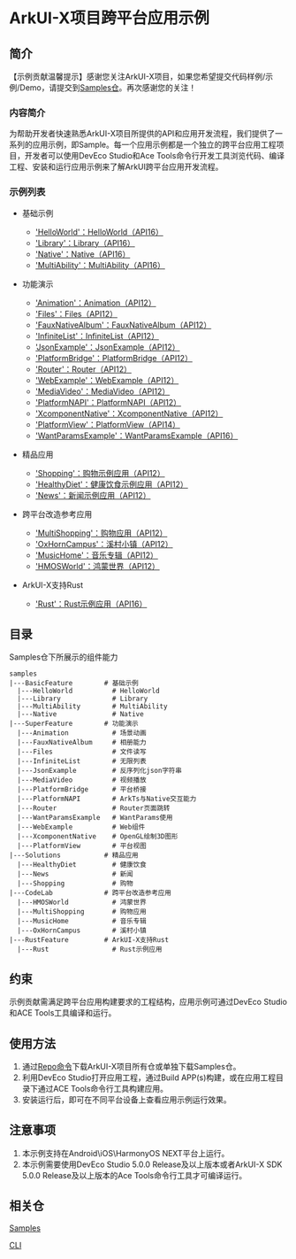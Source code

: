 # ArkUI-X项目跨平台应用示例

## 简介
【示例贡献温馨提示】感谢您关注ArkUI-X项目，如果您希望提交代码样例/示例/Demo，请提交到[Samples仓](https://gitcode.com/arkui-x/samples)。再次感谢您的关注！

### 内容简介
为帮助开发者快速熟悉ArkUI-X项目所提供的API和应用开发流程，我们提供了一系列的应用示例，即Sample。每一个应用示例都是一个独立的跨平台应用工程项目，开发者可以使用DevEco Studio和Ace Tools命令行开发工具浏览代码、编译工程、安装和运行应用示例来了解ArkUI跨平台应用开发流程。

### 示例列表

- 基础示例
  - ['HelloWorld'：HelloWorld（API16）](BasicFeature/HelloWorld)
  - ['Library'：Library（API16）](BasicFeature/Library)
  - ['Native'：Native（API16）](BasicFeature/Native)
  - ['MultiAbility'：MultiAbility（API16）](BasicFeature/MultiAbility)
  
- 功能演示
  - ['Animation'：Animation（API12）](SuperFeature/Animation)
  - ['Files'：Files（API12）](SuperFeature/Files)
  - ['FauxNativeAlbum'：FauxNativeAlbum（API12）](SuperFeature/FauxNativeAlbum)
  - ['InfiniteList'：InfiniteList（API12）](SuperFeature/InfiniteList)
  - ['JsonExample'：JsonExample（API12）](SuperFeature/JsonExample)
  - ['PlatformBridge'：PlatformBridge（API12）](SuperFeature/PlatformBridge)
  - ['Router'：Router（API12）](SuperFeature/Router)
  - ['WebExample'：WebExample（API12）](SuperFeature/WebExample)
  - ['MediaVideo'：MediaVideo（API12）](SuperFeature/MediaVideo)
  - ['PlatformNAPI'：PlatformNAPI（API12）](SuperFeature/PlatformNAPI)
  - ['XcomponentNative'：XcomponentNative（API12）](SuperFeature/XcomponentNative)
  - ['PlatformView'：PlatformView（API14）](SuperFeature/PlatformView)
  - ['WantParamsExample'：WantParamsExample（API16）](SuperFeature/WantParamsExample)

- 精品应用
  - ['Shopping'：购物示例应用（API12）](Solutions/Shopping)
  - ['HealthyDiet'：健康饮食示例应用（API12）](Solutions/HealthyDiet)
  - ['News'：新闻示例应用（API12）](Solutions/News)
- 跨平台改造参考应用
  - ['MultiShopping'：购物应用（API12）](CodeLab/MultiShopping)
  - ['OxHornCampus'：溪村小镇（API12）](CodeLab/OxHornCampus)
  - ['MusicHome'：音乐专辑（API12）](CodeLab/MusicHome)
  - ['HMOSWorld'：鸿蒙世界（API12）](CodeLab/HMOSWorld)

- ArkUI-X支持Rust
  - ['Rust'：Rust示例应用（API16）](RustFeature/Rust)

## 目录

Samples仓下所展示的组件能力

```
samples
|---BasicFeature        # 基础示例
  |---HelloWorld          # HelloWorld
  |---Library             # Library
  |---MultiAbility        # MultiAbility
  |---Native              # Native
|---SuperFeature        # 功能演示
  |---Animation           # 场景动画
  |---FauxNativeAlbum     # 相册能力
  |---Files               # 文件读写
  |---InfiniteList        # 无限列表
  |---JsonExample         # 反序列化json字符串
  |---MediaVideo          # 视频播放
  |---PlatformBridge      # 平台桥接
  |---PlatformNAPI        # ArkTs与Native交互能力
  |---Router              # Router页面跳转
  |---WantParamsExample   # WantParams使用
  |---WebExample          # Web组件
  |---XcomponentNative    # OpenGL绘制3D图形
  |---PlatformView        # 平台视图
|---Solutions           # 精品应用
  |---HealthyDiet    	  # 健康饮食
  |---News    	          # 新闻
  |---Shopping    	      # 购物
|---CodeLab             # 跨平台改造参考应用
  |---HMOSWorld           # 鸿蒙世界
  |---MultiShopping    	  # 购物应用
  |---MusicHome           # 音乐专辑
  |---OxHornCampus        # 溪村小镇
|---RustFeature         # ArkUI-X支持Rust
  |---Rust                # Rust示例应用
```

## 约束

示例贡献需满足跨平台应用构建要求的工程结构，应用示例可通过DevEco Studio和ACE Tools工具编译和运行。

## 使用方法

1.  通过[Repo命令](https://gitcode.com/arkui-x/manifest/blob/master/README.md)下载ArkUI-X项目所有仓或单独下载Samples仓。
2.  利用DevEco Studio打开应用工程，通过Build APP(s)构建，或在应用工程目录下通过ACE Tools命令行工具构建应用。
3.  安装运行后，即可在不同平台设备上查看应用示例运行效果。

## 注意事项

1.  本示例支持在Android\iOS\HarmonyOS NEXT平台上运行。
2.  本示例需要使用DevEco Studio 5.0.0 Release及以上版本或者ArkUI-X SDK 5.0.0 Release及以上版本的Ace Tools命令行工具才可编译运行。


## 相关仓

[Samples](https://gitcode.com/arkui-x/samples)

[CLI](https://gitcode.com/arkui-x/cli)